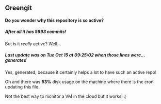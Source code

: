 ## Greengit

#### Do you wonder why this repository is so active?

##### After all it has 5893 commits!

But is it *really* active? Well...

##### Last update was on Tue Oct 15 at 09:25:02 when those lines were... generated

Yes, generated, because it certainly helps a lot to have such an active repo!

Oh and there was **53%** disk usage on the machine
where there is the cron updating this file.

Not the best way to monitor a VM in the cloud but it works! :)
